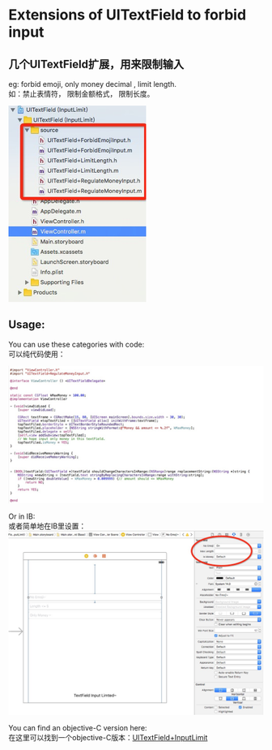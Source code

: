 # Extensions of UITextField to forbid input
几个UITextField扩展，用来限制输入
---
eg: forbid emoji, only money decimal , limit length.<br>
如：禁止表情符， 限制金额格式， 限制长度。<br>

![InputLimit](https://github.com/DingHub/ScreenShots/blob/master/UITextField%20(InputLimit)/tl0.png)

Usage:
---
You can use these categories with code:<br>
可以纯代码使用：<br>

![InputLimit](https://github.com/DingHub/ScreenShots/blob/master/UITextField%20(InputLimit)/tl1.png)

Or in IB:<br>
或者简单地在IB里设置：<br>
![InputLimit](https://github.com/DingHub/ScreenShots/blob/master/UITextField%20(InputLimit)/tl2.png)

You can find an objective-C version here:<br>
在这里可以找到一个objective-C版本：[UITextField+InputLimit](https://github.com/DingHub/UITextField-InputLimit-)
